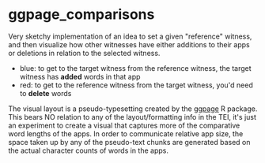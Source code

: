 # ggpage_comparisons

Very sketchy implementation of an idea to set a given "reference" witness, and then visualize how other witnesses have either additions to their apps or deletions in relation to the selected witness.

- blue: to get to the target witness from the reference witness, the target witness has **added** words in that app
- red: to get to the reference witness from the target witness, you'd need to **delete** words

The visual layout is a pseudo-typesetting created by the [ggpage](https://github.com/EmilHvitfeldt/ggpage) R package. 
This bears NO relation to any of the layout/formatting info in the TEI, it's just an experiment to create a visual that captures more of the comparative word lengths of the apps. 
In order to communicate relative app size, the space taken up by any of the pseudo-text chunks are generated based on the actual character counts of words in the apps.
